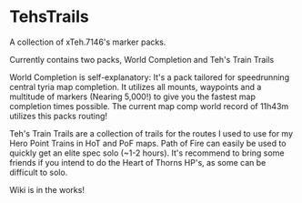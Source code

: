 # TehsTrails
A collection of xTeh.7146's marker packs. 

Currently contains two packs, World Completion and Teh's Train Trails

World Completion is self-explanatory: It's a pack tailored for speedrunning central tyria map completion. It utilizes all mounts, waypoints and a multitude of markers (Nearing 5,000!) to give you the fastest map completion times possible. The current map comp world record of 11h43m utilizes this packs routing!

Teh's Train Trails are a collection of trails for the routes I used to use for my Hero Point Trains in HoT and PoF maps. Path of Fire can easily be used to quickly get an elite spec solo (~1-2 hours). It's recommend to bring some friends if you intend to do the Heart of Thorns HP's, as some can be difficult to solo. 

Wiki is in the works!
